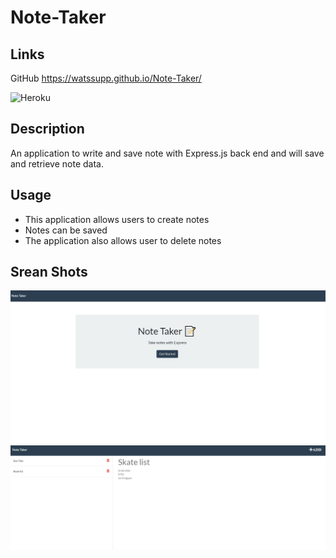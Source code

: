 # Note-Taker

## Links
GitHub https://watssupp.github.io/Note-Taker/

![Heroku](https://notte-taker.herokuapp.com/notes)

## Description
An application to write and save note with Express.js back end and will save and retrieve note data.

## Usage
- This application allows users to create notes
- Notes can be saved
- The application also allows user to delete notes 

## Srean Shots
![Alt](./img/Note-Taker%20pic%201.png)
![Alt](./img/Note-Taker%20pic%202.png)